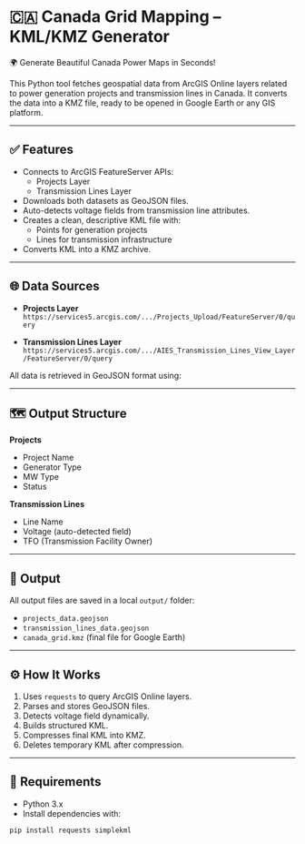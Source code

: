 # 🇨🇦 Canada Grid Mapping – KML/KMZ Generator

🌍 Generate Beautiful Canada Power Maps in Seconds!

This Python tool fetches geospatial data from ArcGIS Online layers related to power generation projects and transmission lines in Canada. It converts the data into a KMZ file, ready to be opened in Google Earth or any GIS platform.

---

## ✅ Features

- Connects to ArcGIS FeatureServer APIs:
  - Projects Layer
  - Transmission Lines Layer
- Downloads both datasets as GeoJSON files.
- Auto-detects voltage fields from transmission line attributes.
- Creates a clean, descriptive KML file with:
  - Points for generation projects
  - Lines for transmission infrastructure
- Converts KML into a KMZ archive.

---

## 🌐 Data Sources

- **Projects Layer**  
  `https://services5.arcgis.com/.../Projects_Upload/FeatureServer/0/query`

- **Transmission Lines Layer**  
  `https://services5.arcgis.com/.../AIES_Transmission_Lines_View_Layer/FeatureServer/0/query`

All data is retrieved in GeoJSON format using:


---

## 🗺️ Output Structure

**Projects**
- Project Name
- Generator Type
- MW Type
- Status

**Transmission Lines**
- Line Name
- Voltage (auto-detected field)
- TFO (Transmission Facility Owner)

---

## 💾 Output

All output files are saved in a local `output/` folder:
- `projects_data.geojson`
- `transmission_lines_data.geojson`
- `canada_grid.kmz` (final file for Google Earth)

---

## ⚙️ How It Works

1. Uses `requests` to query ArcGIS Online layers.
2. Parses and stores GeoJSON files.
3. Detects voltage field dynamically.
4. Builds structured KML.
5. Compresses final KML into KMZ.
6. Deletes temporary KML after compression.

---

## 🔐 Requirements

- Python 3.x
- Install dependencies with:
```bash
pip install requests simplekml
